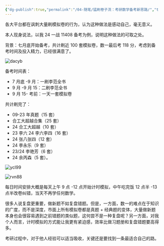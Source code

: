 ```yaml
---
{"dg-publish":true,"permalink":"/04-随笔/猛刷卷子流：考研数学备考新思路/","title":"猛刷卷子流：考研数学备考新思路"}
---
```



各大平台都在讽刺大量刷模拟卷的行为，认为这种做法是感动自己，毫无意义。

本人现身说法，以我 24 一战 11408 备考为例，说明这种做法的可取之处。

背景：七月底开始备考，共计刷近 100 套模拟卷，数一最后考 118 分，考虑到备考时间及投入精力，已经很满意了。  

![dacyb](https://kkcx.oss-cn-beijing.aliyuncs.com/img/dacyb.png)

备考时间表：  

- 7 月底 -9 月：一刷李范全书  
- 9 月 -9 月 15：二刷李范全书  
- 9 月 15- 考前：一天一套模拟卷  

共计刷完了：

- 09-23 年真题（15 套）
- 合工大超越合集（25 套）
- 24 合工大超越（10 套）
- 23 李六 24 李六李四（16 套）
- 24 张八张四（12 套）
- 24 李永乐（9 套）
- 23/24 李艳芳（6 套）
- 24 余丙森（5 套）。  

![ycl99](https://kkcx.oss-cn-beijing.aliyuncs.com/img/ycl99.jpg)

![rvn88](https://kkcx.oss-cn-beijing.aliyuncs.com/img/rvn88.jpg)

每日时间安排大概是每天上午 9 点 -12 点开始计时模拟，中午吃完饭 12 点半 -13 点半改卷纠错，当天不再学任何数学。  

很多人说复盘更重要，做新题不如复盘错题。但是，一方面，数一的难点在于知识的广度，而不是深度，市面上所有模拟卷都是真题 + 经典题的变体，大量做新题本身也会很容易遇到之前错题的类似题，这何尝不是一种复盘呢？另一方面，对我个人而言，计时模拟的方式能让我更有紧迫感，效率比做习题册和复盘错题要高得多。

考研过程中，对于他人经验可以适当吸收，关键还是要找到一条最适合自己的路。
